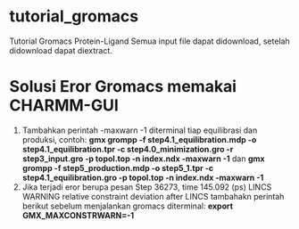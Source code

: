 # tutorial_gromacs
Tutorial Gromacs Protein-Ligand
Semua input file dapat didownload, setelah didownload dapat diextract.

# Solusi Eror Gromacs memakai CHARMM-GUI
1. Tambahkan perintah -maxwarn -1 diterminal tiap equilibrasi dan produksi, contoh: **gmx grompp -f step4.1_equilibration.mdp -o step4.1_equilibration.tpr -c step4.0_minimization.gro -r step3_input.gro -p topol.top -n index.ndx -maxwarn -1** dan **gmx grompp -f step5_production.mdp -o step5_1.tpr -c step4.1_equilibration.gro -p topol.top -n index.ndx -maxwarn -1**
2. Jika terjadi eror berupa pesan Step 36273, time 145.092 (ps)  LINCS WARNING
relative constraint deviation after LINCS tambahakn perintah berikut sebelum menjalankan gromacs diterminal: **export GMX_MAXCONSTRWARN=-1**
